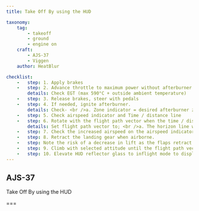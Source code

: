 ```yaml
---
title: Take Off By using the HUD

taxonomy:
    tag:
        - takeoff
        - ground
        - engine on
    craft:
        - AJS-37
        - Viggen
    author: HeatBlur

checklist:
    -   step: 1. Apply brakes 
    -   step: 2. Advance throttle to maximum power without afterburner. 
        details: Check EGT (max 590°C + outside ambient temperature) 
    -   step: 3. Release brakes, steer with pedals 
    -   step: 4. If needed, ignite afterburner. 
        details: Check- <br />a. Zone indicator = desired afterburner zone. <br />b. Exhaust nozzle indicator = desired zone achieved. <br />c. Pressure ratio (EPR)- <br />-Zone 2 <br />---» < +15°C  > 1.9  <br />---» > +15°C  > 1.8 <br />-Zone 3 =  Maximum power
    -   step: 5. Check airspeed indicator and Time / distance line 
    -   step: 6. Rotate with the flight path vector when the time / distance line reaches the markers. 
        details: Set flight path vector to; <br />a. The horizon line when not using the after burner <br />b. To about the height of the outer pillars (about 3° above the horizon) when using the afterburner. 
    -   step: 7. Check the increased airspeed on the airspeed indicator. 
    -   step: 8. Retract the landing gear when airborne. 
    -   step: Note the risk of a decrease in lift as the flaps retract when retracting the landing gear 
    -   step: 9. Climb with selected attitude until the flight path vector appears. The HUD should switch modes automatically between the take-off symbology and the normal navigation mode. 
    -   step: 10. Elevate HUD reflector glass to inflight mode to display HUD symbology when at lower angles of attack. 
---
```


## AJS-37 
Take Off By using the HUD

===


